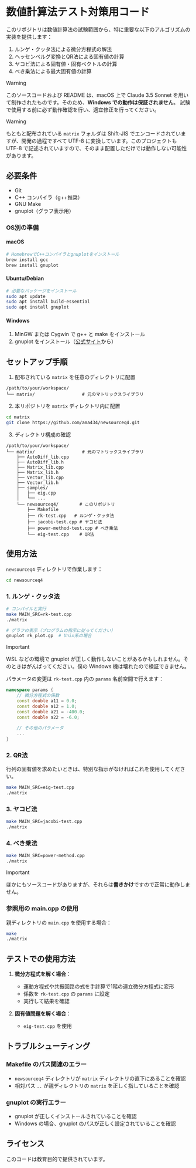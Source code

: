 # 数値計算法テスト対策用コード

このリポジトリは数値計算法の試験範囲から、特に重要な以下のアルゴリズムの実装を提供します：

1. ルンゲ・クッタ法による微分方程式の解法
2. ヘッセンベルグ変換とQR法による固有値の計算
3. ヤコビ法による固有値・固有ベクトルの計算
4. べき乗法による最大固有値の計算

> [!WARNING]
> このソースコードおよび README は、macOS 上で Claude 3.5 Sonnet を用いて制作されたものです。そのため、**Windows での動作は保証されません**。
> 試験で使用する前に必ず動作確認を行い、適宜修正を行ってください。

> [!WARNING]
> もともと配布されている `matrix` フォルダは Shift-JIS でエンコードされていますが、開発の過程ですべて UTF-8 に変換しています。このプロジェクトも UTF-8 で記述されていますので、そのまま配置しただけでは動作しない可能性があります。

## 必要条件

- Git
- C++ コンパイラ（g++推奨）
- GNU Make
- gnuplot（グラフ表示用）

### OS別の準備

#### macOS
```bash
# HomebrewでC++コンパイラとgnuplotをインストール
brew install gcc
brew install gnuplot
```

#### Ubuntu/Debian
```bash
# 必要なパッケージをインストール
sudo apt update
sudo apt install build-essential
sudo apt install gnuplot
```

#### Windows
1. MinGW または Cygwin で g++ と make をインストール
2. gnuplot をインストール（[公式サイト](http://www.gnuplot.info/)から）

## セットアップ手順

1. 配布されている `matrix` を任意のディレクトリに配置
```
/path/to/your/workspace/
└── matrix/                  # 元のマトリックスライブラリ
```

2. 本リポジトリを `matrix` ディレクトリ内に配置
```bash
cd matrix
git clone https://github.com/ama434/newsourceq4.git
```

3. ディレクトリ構成の確認
```
/path/to/your/workspace/
└── matrix/                  # 元のマトリックスライブラリ
    ├── AutoDiff_lib.cpp
    ├── AutoDiff_lib.h
    ├── Matrix_lib.cpp
    ├── Matrix_lib.h
    ├── Vector_lib.cpp
    ├── Vector_lib.h
    ├── samples/
    │   ├── eig.cpp
    │   └── ...
    └── newsourceq4/        # このリポジトリ
        ├── Makefile
        ├── rk-test.cpp   # ルンゲ・クッタ法
        ├── jacobi-test.cpp # ヤコビ法
        ├── power-method-test.cpp # べき乗法
        └── eig-test.cpp    # QR法
```

## 使用方法

`newsourceq4` ディレクトリで作業します：
```bash
cd newsourceq4
```

### 1. ルンゲ・クッタ法
```bash
# コンパイルと実行
make MAIN_SRC=rk-test.cpp
./matrix

# グラフの表示（プログラムの指示に従ってください）
gnuplot rk_plot.gp  # Unix系の場合
```

> [!IMPORTANT]
> WSL などの環境で gnuplot が正しく動作しないことがあるかもしれません。そのときはがんばってください。僕の Windows 機は壊れたので検証できません。

パラメータの変更は `rk-test.cpp` 内の `params` 名前空間で行えます：
```cpp
namespace params {
    // 微分方程式の係数
    const double a11 = 0.0;
    const double a12 = 1.0;
    const double a21 = -400.0;
    const double a22 = -6.0;
    
    // その他のパラメータ
    ...
}
```

### 2. QR法

行列の固有値を求めたいときは、特別な指示がなければこれを使用してください。

```bash
make MAIN_SRC=eig-test.cpp
./matrix
```

### 3. ヤコビ法
```bash
make MAIN_SRC=jacobi-test.cpp
./matrix
```

### 4. べき乗法
```bash
make MAIN_SRC=power-method.cpp
./matrix
```

> [!IMPORTANT]
> ほかにもソースコードがありますが、それらは**書きかけ**ですので正常に動作しません。

### 参照用の main.cpp の使用
親ディレクトリの `main.cpp` を使用する場合：
```bash
make
./matrix
```

## テストでの使用方法

1. **微分方程式を解く場合**：
   - 運動方程式や共振回路の式を手計算で1階の連立微分方程式に変形
   - 係数を `rk-test.cpp` の `params` に設定
   - 実行して結果を確認

2. **固有値問題を解く場合**：
   - `eig-test.cpp` を使用

## トラブルシューティング

### Makefile のパス関連のエラー
- `newsourceq4` ディレクトリが `matrix` ディレクトリの直下にあることを確認
- 相対パス `..` が親ディレクトリの `matrix` を正しく指していることを確認

### gnuplot の実行エラー
- gnuplot が正しくインストールされていることを確認
- Windows の場合、gnuplot のパスが正しく設定されていることを確認

## ライセンス
このコードは教育目的で提供されています。